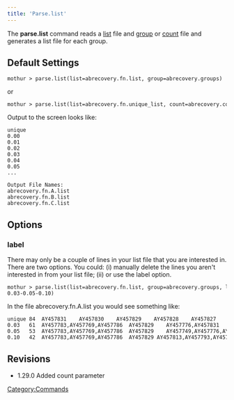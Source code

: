 ```yaml
---
title: 'Parse.list'
---
```

The **parse.list** command reads a [
list](list_file) file and [ group](group_file) or
[ count](Count_File) file and generates a list file for each
group.


## Default Settings

    mothur > parse.list(list=abrecovery.fn.list, group=abrecovery.groups)

or

    mothur > parse.list(list=abrecovery.fn.unique_list, count=abrecovery.count_table)

Output to the screen looks like:

    unique
    0.00
    0.01
    0.02
    0.03
    0.04
    0.05
    ...

    Output File Names: 
    abrecovery.fn.A.list
    abrecovery.fn.B.list
    abrecovery.fn.C.list

## Options

### label

There may only be a couple of lines in your list file that you are
interested in. There are two options. You could: (i) manually delete the
lines you aren\'t interested in from your list file; (ii) or use the
label option.

    mothur > parse.list(list=abrecovery.fn.list, group=abrecovery.groups, label=unique-0.03-0.05-0.10)

In the file abrecovery.fn.A.list you would see something like:

    unique 84  AY457831    AY457830    AY457829    AY457828    AY457827    AY457826 ...    
    0.03   61  AY457783,AY457769,AY457786  AY457829    AY457776,AY457831   AY457754 ...    
    0.05   53  AY457783,AY457769,AY457786  AY457829    AY457749,AY457776,AY457831 ...  
    0.10   42  AY457783,AY457769,AY457786  AY457829 AY457813,AY457793,AY457818,AY457785,AY457775,AY457788,AY457815,...

## Revisions

-   1.29.0 Added count parameter

[Category:Commands](Category:Commands)
